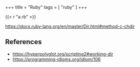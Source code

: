 +++
title = "Ruby"
tags = [ "ruby" ]
+++

{{< r "a.rb" >}}

<https://docs.ruby-lang.org/en/master/Dir.html#method-c-chdir>

## References

- <https://hyperpolyglot.org/scripting2#working-dir>
- <https://programming-idioms.org/idiom/106>
